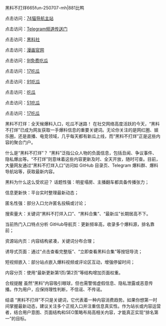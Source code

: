 
黑料不打烊665fun-250707-mh|881比鸭

点击访问：<a href="https://74mao.com/">74猫导航主站</a>

点击访问：<a href="https://74mao.com/">Telegram频道传送门</a>

点击访问：<a href="https://hl284.pages.dev/">黑料社</a>

点击访问：<a href="https://ji88-1.pages.dev/">漫画官网</a>

点击访问：<a href="https://haef.pages.dev/">9I免费吃瓜</a>

点击访问：<a href="https://sdfsh.pages.dev/">17吃瓜</a>

点击访问：<a href="https://qfwfg.pages.dev/">91吃瓜</a>

点击访问：<a href="https://sdbsd.pages.dev/">吃瓜</a>

点击访问：<a href="https://tyer.pages.dev/">51吃瓜</a>

点击访问：<a href="https://gdas.pages.dev/">17吃瓜</a>

黑料不打烊：全天候爆料入口，吃瓜不迷路！
在社交网络高度活跃的今天，“黑料不打烊”已成为网友获取一手爆料信息的重要关键词。无论你关注的是网红圈、娱乐圈，还是直播、电竞领域，几乎每天都有新瓜上线，而“黑料不打烊”正是这些内容的聚合门户。

什么是“黑料不打烊”？
“黑料”泛指公众人物的负面信息，包括丑闻、争议事件、隐私爆出等。“不打烊”则意味着这些内容更新及时、全天开放，随时可查。目前，大量网友通过“黑料不打烊入口”访问如 GitHub 目录页、Telegram 爆料群、爆料导航站等，获取最新内容。

黑料为什么这么受欢迎？
话题性强：明星塌房、主播翻车都具备传播张力；

信息更新快：平台实时整理最新动态；

匿名性强：部分入口允许匿名投稿或讨论；

搜索量大：关键词“黑料不打烊入口”、“黑料合集”、“最新瓜”长期居高不下。

当前热门入口特点分析
GitHub导航页：更新频率高，收录多个爆料源，排名靠前；

资源站内页：内容结构紧凑，关键词分布合理；

诱导式页面：通过“点击查看完整版”、“立即查看黑料合集”等按钮导流；

短视频嵌入：部分站点嵌入爆料视频或评论区互动，增强停留时间；

内容分页：使用“最新更新第1页/第2页”等结构增加页面权重。

合规提醒
虽然“黑料”内容吸引眼球，但也需警惕虚假信息、隐私泄露或恶意传播。作为用户，应保持理性判断，不信谣、不传谣。

结语
“黑料不打烊”不只是关键词，它代表着一种内容消费趋势。如果你想第一时间掌握最新动态，建议关注多个正规入口并注重信息真实性。作为站长或内容运营者，结合用户意图、页面结构和SEO策略布局高相关内容，才能真正实现“排名第一”的目标。

